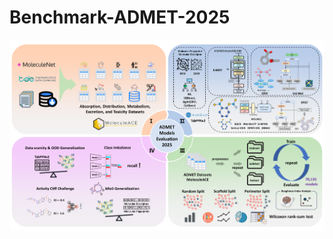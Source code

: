 # Benchmark-ADMET-2025

!['Protocol for the systematic evaluation of ADMET models'](./figure/Protocol.png)